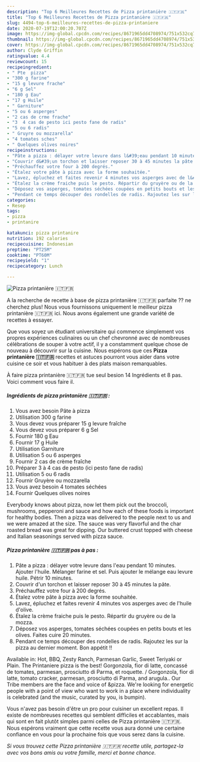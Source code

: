 ```yaml
---
description: "Top 6 Meilleures Recettes de Pizza printanière 🇮🇹🇫🇷"
title: "Top 6 Meilleures Recettes de Pizza printanière 🇮🇹🇫🇷"
slug: 4494-top-6-meilleures-recettes-de-pizza-printaniere
date: 2020-07-19T12:00:20.707Z
image: https://img-global.cpcdn.com/recipes/8671965dd4708974/751x532cq70/pizza-printaniere-🇮🇹🇫🇷-photo-principale-de-la-recette.jpg
thumbnail: https://img-global.cpcdn.com/recipes/8671965dd4708974/751x532cq70/pizza-printaniere-🇮🇹🇫🇷-photo-principale-de-la-recette.jpg
cover: https://img-global.cpcdn.com/recipes/8671965dd4708974/751x532cq70/pizza-printaniere-🇮🇹🇫🇷-photo-principale-de-la-recette.jpg
author: Clyde Griffin
ratingvalue: 4.4
reviewcount: 15
recipeingredient:
- " Pte  pizza"
- "300 g farine"
- "15 g levure frache"
- "6 g Sel"
- "180 g Eau"
- "17 g Huile"
- " Garniture"
- "5 ou 6 asperges"
- "2 cas de crme frache"
- "3  4 cas de pesto ici pesto fane de radis"
- "5 ou 6 radis"
- " Gruyre ou mozzarella"
- "4 tomates sches"
- " Quelques olives noires"
recipeinstructions:
- "Pâte a pizza : délayer votre levure dans l&#39;eau pendant 10 minutes. Ajouter l&#39;huile. Mélanger farine et sel. Puis ajouter le mélange eau levure huile. Pétrir 10 minutes."
- "Couvrir d&#39;un torchon et laisser reposer 30 à 45 minutes la pâte."
- "Préchauffez votre four à 200 degrés."
- "Étalez votre pâte à pizza avec la forme souhaitée."
- "Lavez, épluchez et faites revenir 4 minutes vos asperges avec de l&#39;huile d&#39;olive."
- "Étalez la crème fraiche puis le pesto. Répartir du gruyère ou de la mozza."
- "Déposez vos asperges, tomates séchées coupées en petits bouts et les olives. Faites cuire 20 minutes."
- "Pendant ce temps découper des rondelles de radis. Rajoutez les sur la pizza au dernier moment. Bon appétit !!"
categories:
- Resep
tags:
- pizza
- printanire

katakunci: pizza printanire 
nutrition: 192 calories
recipecuisine: Indonesian
preptime: "PT25M"
cooktime: "PT60M"
recipeyield: "1"
recipecategory: Lunch

---
```



![Pizza printanière 🇮🇹🇫🇷](https://img-global.cpcdn.com/recipes/8671965dd4708974/751x532cq70/pizza-printaniere-🇮🇹🇫🇷-photo-principale-de-la-recette.jpg)

A la recherche de recette à base de pizza printanière 🇮🇹🇫🇷 parfaite ?? ne cherchez plus! Nous vous fournissons uniquement le meilleur pizza printanière 🇮🇹🇫🇷 ici. Nous avons également une grande variété de recettes à essayer.

Que vous soyez un étudiant universitaire qui commence simplement vos propres expériences culinaires ou un chef chevronné avec de nombreuses célébrations de souper à votre actif, il y a constamment quelque chose de nouveau à découvrir sur la cuisine. Nous espérons que ces <strong> Pizza printanière 🇮🇹🇫🇷 </strong> recettes et astuces pourront vous aider dans votre cuisine ce soir et vous habituer à des plats maison remarquables.

<!--inarticleads1-->

À faire pizza printanière 🇮🇹🇫🇷 tue seul besion 14 Ingrédients et 8 pas. Voici comment vous faire il.

##### Ingrédients de pizza printanière 🇮🇹🇫🇷 :

1. Vous avez besoin  Pâte à pizza
1. Utilisation 300 g farine
1. Vous devez vous préparer 15 g levure fraîche
1. Vous devez vous préparer 6 g Sel
1. Fournir 180 g Eau
1. Fournir 17 g Huile
1. Utilisation  Garniture
1. Utilisation 5 ou 6 asperges
1. Fournir 2 cas de crème fraîche
1. Préparer 3 à 4 cas de pesto (ici pesto fane de radis)
1. Utilisation 5 ou 6 radis
1. Fournir  Gruyère ou mozzarella
1. Vous avez besoin 4 tomates séchées
1. Fournir  Quelques olives noires


Everybody knows about pizza, now let them pick out the broccoli, mushrooms, pepperoni and sauce and how each of these foods is important for healthy bodies. Then a pizza was delivered to the people next to us and we were amazed at the size. The sauce was very flavorful and the char roasted bread was great for dipping. Our buttered crust topped with cheese and Italian seasonings served with pizza sauce. 

<!--inarticleads2-->

##### Pizza printanière 🇮🇹🇫🇷 pas à pas :

1. Pâte a pizza : délayer votre levure dans l&#39;eau pendant 10 minutes. Ajouter l&#39;huile. Mélanger farine et sel. Puis ajouter le mélange eau levure huile. Pétrir 10 minutes.
1. Couvrir d&#39;un torchon et laisser reposer 30 à 45 minutes la pâte.
1. Préchauffez votre four à 200 degrés.
1. Étalez votre pâte à pizza avec la forme souhaitée.
1. Lavez, épluchez et faites revenir 4 minutes vos asperges avec de l&#39;huile d&#39;olive.
1. Étalez la crème fraiche puis le pesto. Répartir du gruyère ou de la mozza.
1. Déposez vos asperges, tomates séchées coupées en petits bouts et les olives. Faites cuire 20 minutes.
1. Pendant ce temps découper des rondelles de radis. Rajoutez les sur la pizza au dernier moment. Bon appétit !!


Available in: Hot, BBQ, Zesty Ranch, Parmesan Garlic, Sweet Teriyaki or Plain. The Printaniere pizza is the best! Gorgonzola, fior di latte, concassé de tomates, parmesan, prosciutto di Parma, et roquette. / Gorgonzola, fior di latte, tomato cracker, parmesan, prosciutto di Parma, and arugula.. Our Tribe members are the face and voice of &amp;pizza. We&#39;re looking for energetic people with a point of view who want to work in a place where individuality is celebrated (and the music, curated by you, is bumpin). 

<!--inarticleads1-->

<p>
Vous n'avez pas besoin d'être un pro pour cuisiner un excellent repas. Il existe de nombreuses recettes qui semblent difficiles et accablantes, mais qui sont en fait plutôt simples parmi celles de Pizza printanière 🇮🇹🇫🇷. Nous espérons vraiment que cette recette vous aura donné une certaine confiance en vous pour la prochaine fois que vous serez dans la cuisine.
</p>

<p>
<i>Si vous trouvez cette Pizza printanière 🇮🇹🇫🇷 recette utile, partagez-la avec vos bons amis ou votre famille, merci et bonne chance.</i>
</p>
